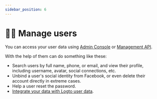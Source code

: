 ```yaml
---
sidebar_position: 6
---
```


# 🧑‍🚀 Manage users

You can access your user data using [Admin Console](./using-admin-console.md) or [Management API](./using-management-api.md).

With the help of them can do something like these:

- Search users by full name, phone, or email, and view their profile, including username, avatar, social connections, etc.
- Unbind a user's social identity from Facebook, or even delete their account directly in extreme cases.
- Help a user reset the password.
- [Integrate your data with Logto user data](./integrate-logto-data.md).

